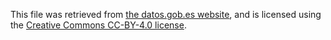 This file was retrieved from [the datos.gob.es website](https://datos.gob.es/es/catalogo/ea0003337-volumen-de-viajeros-por-franja-horaria-madrid1), and is licensed using the [Creative Commons CC-BY-4.0 license](https://creativecommons.org/licenses/by/4.0/deed.es_ES).
